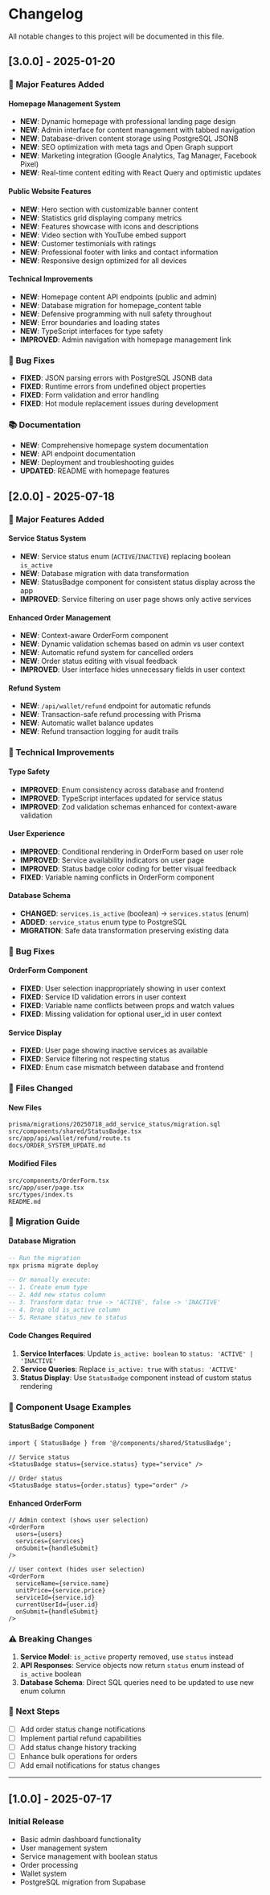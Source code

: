 # Changelog

All notable changes to this project will be documented in this file.

## [3.0.0] - 2025-01-20

### 🎯 Major Features Added

#### Homepage Management System
- **NEW**: Dynamic homepage with professional landing page design
- **NEW**: Admin interface for content management with tabbed navigation
- **NEW**: Database-driven content storage using PostgreSQL JSONB
- **NEW**: SEO optimization with meta tags and Open Graph support
- **NEW**: Marketing integration (Google Analytics, Tag Manager, Facebook Pixel)
- **NEW**: Real-time content editing with React Query and optimistic updates

#### Public Website Features
- **NEW**: Hero section with customizable banner content
- **NEW**: Statistics grid displaying company metrics
- **NEW**: Features showcase with icons and descriptions  
- **NEW**: Video section with YouTube embed support
- **NEW**: Customer testimonials with ratings
- **NEW**: Professional footer with links and contact information
- **NEW**: Responsive design optimized for all devices

#### Technical Improvements
- **NEW**: Homepage content API endpoints (public and admin)
- **NEW**: Database migration for homepage_content table
- **NEW**: Defensive programming with null safety throughout
- **NEW**: Error boundaries and loading states
- **NEW**: TypeScript interfaces for type safety
- **IMPROVED**: Admin navigation with homepage management link

### 🐛 Bug Fixes
- **FIXED**: JSON parsing errors with PostgreSQL JSONB data
- **FIXED**: Runtime errors from undefined object properties
- **FIXED**: Form validation and error handling
- **FIXED**: Hot module replacement issues during development

### 📚 Documentation
- **NEW**: Comprehensive homepage system documentation
- **NEW**: API endpoint documentation
- **NEW**: Deployment and troubleshooting guides
- **UPDATED**: README with homepage features

## [2.0.0] - 2025-07-18

### 🎯 Major Features Added

#### Service Status System
- **NEW**: Service status enum (`ACTIVE`/`INACTIVE`) replacing boolean `is_active`
- **NEW**: Database migration with data transformation
- **NEW**: StatusBadge component for consistent status display across the app
- **IMPROVED**: Service filtering on user page shows only active services

#### Enhanced Order Management
- **NEW**: Context-aware OrderForm component
- **NEW**: Dynamic validation schemas based on admin vs user context
- **NEW**: Automatic refund system for cancelled orders
- **NEW**: Order status editing with visual feedback
- **IMPROVED**: User interface hides unnecessary fields in user context

#### Refund System
- **NEW**: `/api/wallet/refund` endpoint for automatic refunds
- **NEW**: Transaction-safe refund processing with Prisma
- **NEW**: Automatic wallet balance updates
- **NEW**: Refund transaction logging for audit trails

### 🔧 Technical Improvements

#### Type Safety
- **IMPROVED**: Enum consistency across database and frontend
- **IMPROVED**: TypeScript interfaces updated for service status
- **IMPROVED**: Zod validation schemas enhanced for context-aware validation

#### User Experience
- **IMPROVED**: Conditional rendering in OrderForm based on user role
- **IMPROVED**: Service availability indicators on user page
- **IMPROVED**: Status badge color coding for better visual feedback
- **FIXED**: Variable naming conflicts in OrderForm component

#### Database Schema
- **CHANGED**: `services.is_active` (boolean) → `services.status` (enum)
- **ADDED**: `service_status` enum type to PostgreSQL
- **MIGRATION**: Safe data transformation preserving existing data

### 🐛 Bug Fixes

#### OrderForm Component
- **FIXED**: User selection inappropriately showing in user context
- **FIXED**: Service ID validation errors in user context
- **FIXED**: Variable name conflicts between props and watch values
- **FIXED**: Missing validation for optional user_id in user context

#### Service Display
- **FIXED**: User page showing inactive services as available
- **FIXED**: Service filtering not respecting status
- **FIXED**: Enum case mismatch between database and frontend

### 📁 Files Changed

#### New Files
```
prisma/migrations/20250718_add_service_status/migration.sql
src/components/shared/StatusBadge.tsx
src/app/api/wallet/refund/route.ts
docs/ORDER_SYSTEM_UPDATE.md
```

#### Modified Files
```
src/components/OrderForm.tsx
src/app/user/page.tsx
src/types/index.ts
README.md
```

### 🔄 Migration Guide

#### Database Migration
```sql
-- Run the migration
npx prisma migrate deploy

-- Or manually execute:
-- 1. Create enum type
-- 2. Add new status column
-- 3. Transform data: true -> 'ACTIVE', false -> 'INACTIVE'
-- 4. Drop old is_active column
-- 5. Rename status_new to status
```

#### Code Changes Required
1. **Service Interfaces**: Update `is_active: boolean` to `status: 'ACTIVE' | 'INACTIVE'`
2. **Service Queries**: Replace `is_active: true` with `status: 'ACTIVE'`
3. **Status Display**: Use `StatusBadge` component instead of custom status rendering

### 🎨 Component Usage Examples

#### StatusBadge Component
```tsx
import { StatusBadge } from '@/components/shared/StatusBadge';

// Service status
<StatusBadge status={service.status} type="service" />

// Order status  
<StatusBadge status={order.status} type="order" />
```

#### Enhanced OrderForm
```tsx
// Admin context (shows user selection)
<OrderForm
  users={users}
  services={services}
  onSubmit={handleSubmit}
/>

// User context (hides user selection)
<OrderForm
  serviceName={service.name}
  unitPrice={service.price}
  serviceId={service.id}
  currentUserId={user.id}
  onSubmit={handleSubmit}
/>
```

### ⚠️ Breaking Changes

1. **Service Model**: `is_active` property removed, use `status` instead
2. **API Responses**: Service objects now return `status` enum instead of `is_active` boolean
3. **Database Schema**: Direct SQL queries need to be updated to use new enum column

### 🔮 Next Steps

- [ ] Add order status change notifications
- [ ] Implement partial refund capabilities  
- [ ] Add status change history tracking
- [ ] Enhance bulk operations for orders
- [ ] Add email notifications for status changes

---

## [1.0.0] - 2025-07-17

### Initial Release
- Basic admin dashboard functionality
- User management system
- Service management with boolean status
- Order processing
- Wallet system
- PostgreSQL migration from Supabase
